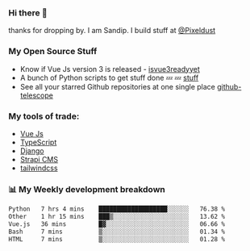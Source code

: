 ### Hi there 👋

thanks for dropping by.
I am Sandip. I build stuff at [@Pixeldust](github.com/pixeldust-in/)

###  **My Open Source Stuff**

 - Know if Vue Js version 3 is released -  [isvue3readyyet](https://github.com/sandiprb/isvue3readyyet)
 - A bunch of Python scripts to get stuff done 💤 💤 [stuff](https://github.com/sandiprb/stuff)
 - See all your starred Github repositories at one single place [github-telescope](https://github.com/sandiprb/github-telescope)



###  **My tools of trade:**
 - [Vue Js](https://github.com/vuejs/vue/)
 - [TypeScript](https://github.com/microsoft/TypeScript)
 - [Django](github.com/django/django)
 - [Strapi CMS](github.com/strapi/strapi)
 - [tailwindcss](https://github.com/tailwindlabs/tailwindcss)


###  📊 **My Weekly development breakdown**
<!--START_SECTION:waka-->

```txt
Python   7 hrs 4 mins    ███████████████████░░░░░░   76.38 %
Other    1 hr 15 mins    ███▒░░░░░░░░░░░░░░░░░░░░░   13.62 %
Vue.js   36 mins         █▓░░░░░░░░░░░░░░░░░░░░░░░   06.66 %
Bash     7 mins          ▒░░░░░░░░░░░░░░░░░░░░░░░░   01.34 %
HTML     7 mins          ▒░░░░░░░░░░░░░░░░░░░░░░░░   01.28 %
```

<!--END_SECTION:waka-->
